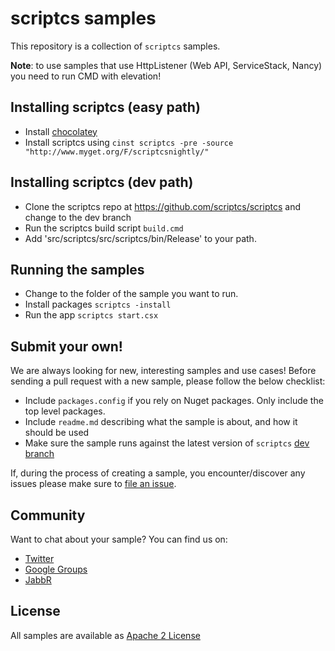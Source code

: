 # scriptcs samples

This repository is a collection of `scriptcs` samples. 

**Note**: to use samples that use HttpListener (Web API, ServiceStack, Nancy) you need to run CMD with elevation!

## Installing scriptcs (easy path)
* Install [chocolatey](http://chocolatey.org/)
* Install scriptcs using `cinst scriptcs -pre -source "http://www.myget.org/F/scriptcsnightly/"`

## Installing scriptcs (dev path)
* Clone the scriptcs repo at https://github.com/scriptcs/scriptcs and change to the dev branch
* Run the scriptcs build script `build.cmd`
* Add 'src/scriptcs/src/scriptcs/bin/Release' to your path.

## Running the samples
* Change to the folder of the sample you want to run.
* Install packages `scriptcs -install`
* Run the app `scriptcs start.csx` 

## Submit your own!
We are always looking for new, interesting samples and use cases!
Before sending a pull request with a new sample, please follow the below checklist:

* Include `packages.config` if you rely on Nuget packages. Only include the top level packages.
* Include `readme.md` describing what the sample is about, and how it should be used
* Make sure the sample runs against the latest version of `scriptcs` [dev branch](https://github.com/scriptcs/scriptcs/tree/dev)

If, during the process of creating a sample, you encounter/discover any issues please make sure to [file an issue](https://github.com/scriptcs/scriptcs/issues).

## Community
Want to chat about your sample? You can find us on:

* [Twitter](https://twitter.com/scriptcsnet)
* [Google Groups](https://groups.google.com/forum/?fromgroups#!forum/scriptcs)
* [JabbR](https://jabbr.net/#/rooms/scriptcs)

## License 
All samples are available as [Apache 2 License](https://github.com/scriptcs/scriptcs-samples/blob/master/LICENSE.md)
